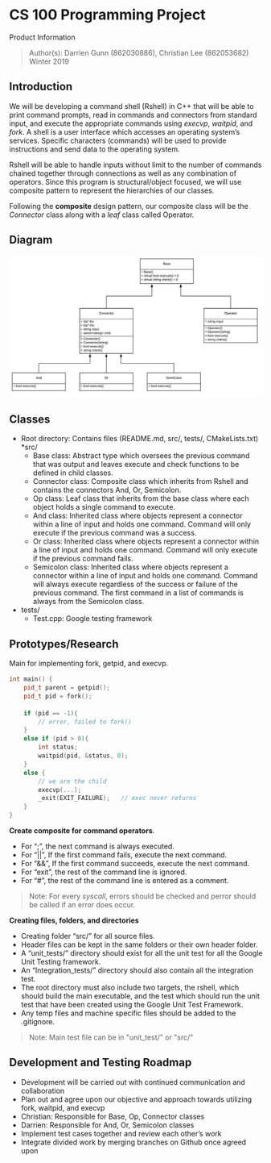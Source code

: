 # CS 100 Programming Project

Product Information
> Author(s): Darrien Gunn (862030886), Christian Lee (862053682)
> Winter 2019

## Introduction
We will be developing a command shell (Rshell) in C++ that will be able to print command prompts, read in commands and connectors from standard input, and execute the appropriate commands using _execvp_, _waitpid_, and _fork_. A shell is a user interface which accesses an operating system’s services. Specific characters (commands) will be used to provide instructions and send data to the operating system. 

Rshell will be able to handle inputs without limit to the number of commands chained together through connections as well as any combination of operators. Since this program is structural/object focused, we will use composite pattern to represent the hierarchies of our classes. 

Following the **composite** design pattern, our composite class will be the *Connector* class along with a *leaf* class called Operator.

## Diagram

![example expression tree](/images/Composite.png?raw=true "Diagram")
      
## Classes
* Root directory: Contains files (README.md, src/, tests/, CMakeLists.txt)
*src/
  * Base class: Abstract type which oversees the previous command that was output and leaves execute and check functions to be defined in child classes.
  * Connector class: Composite class which inherits from Rshell and contains the connectors And, Or, Semicolon.
  * Op class: Leaf class that inherits from the base class where each object holds a single command to execute.
  * And class: Inherited class where objects represent a connector within a line of input and holds one command. Command will only execute if the previous command was a success.
  * Or class: Inherited class where objects represent a connector within a line of input and holds one command. Command will only execute if the previous command fails.
  * Semicolon class: Inherited class where objects represent a connector within a line of input and holds one command. Command will always execute regardless of the success or failure of the previous command. The first command in a list of commands is always from the Semicolon class.
* tests/
  * Test.cpp: Google testing framework


## Prototypes/Research

Main for implementing fork, getpid, and execvp.

```c++
int main() {
    pid_t parent = getpid();
    pid_t pid = fork();

    if (pid == -1){
        // error, failed to fork()
    } 
    else if (pid > 0){
        int status;
        waitpid(pid, &status, 0);
    }
    else {
        // we are the child
        execvp(...);
        _exit(EXIT_FAILURE);   // exec never returns
    }
}
```
**Create composite for command operators**.
* For “;”, the next command is always executed.
* For “||”, If the first command fails, execute the next command.
* For “&&”, If the first command succeeds, execute the next command.
* For “exit”, the rest of the command line is ignored.
* For “#”, the rest of the command line is entered as a comment.

> Note: For every *syscall*, errors should be checked and perror should be called if an error does occur.

**Creating files, folders, and directories**
* Creating folder “src/” for all source files. 
* Header files can be kept in the same folders or their own header folder.
* A “unit_tests/” directory should exist for all the unit test for all the Google Unit Testing framework. 
* An “Integration_tests/” directory should also contain all the integration test. 
* The root directory must also include two targets, the rshell, which should build the main executable, and the test which should run the unit test that have been created using the Google Unit Test Framework. 
* Any temp files and machine specific files should be added to the .gitignore.

> Note: Main test file can be in "unit_test/" or "src/"

## Development and Testing Roadmap
* Development will be carried out with continued communication and collaboration
* Plan out and agree upon our objective and approach towards utilizing fork, waitpid, and execvp
* Christian: Responsible for Base, Op, Connector classes
* Darrien: Responsible for And, Or, Semicolon classes
* Implement test cases together and review each other’s work 
* Integrate divided work by merging branches on Github once agreed upon



